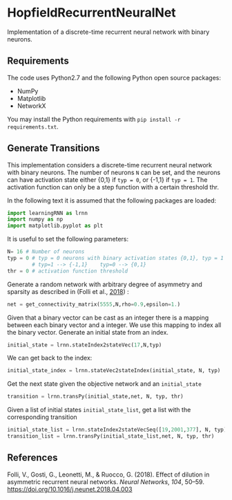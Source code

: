 # HopfieldRecurrentNeuralNet

Implementation of a discrete-time recurrent neural network with binary neurons.

Requirements
------------

The code uses Python2.7 and the following Python open source packages:
- NumPy
- Matplotlib
- NetworkX

You may install the Python requirements with `pip install -r requirements.txt`.

Generate Transitions
------------

This implementation considers a discrete-time recurrent neural network with binary neurons.
The number of neurons `N` can be set, and the neurons can have activation state either {0,1} if `typ = 0`,
or {-1,1} if `typ = 1`. The activation function can only be a step function with a certain threshold thr.

In the following text it is assumed that the following packages are loaded:
```python
import learningRNN as lrnn
import numpy as np
import matplotlib.pyplot as plt
```

It is useful to set the following parameters:
```python
N= 16 # Number of neurons
typ = 0 # typ = 0 neurons with binary activation states {0,1}, typ = 1  neurons with states {-1,1}.
        # typ=1 --> {-1,1}    typ=0 --> {0,1} 
thr = 0 # activation function threshold
```


Generate a random network with arbitrary degree of asymmetry and sparsity as described in 
(Folli et al., [2018](https://doi.org/10.1016/j.neunet.2018.04.003))
:
```python
net = get_connectivity_matrix(5555,N,rho=0.9,epsilon=1.)
```

Given that a binary vector can be cast as an integer there is a 
mapping between each binary vector and a integer. We use this mapping to index all the binary vector.
Generate an initial state from an index.
```python
initial_state = lrnn.stateIndex2stateVec(17,N,typ)
```

We can get back to the index:
```python
initial_state_index = lrnn.stateVec2stateIndex(initial_state, N, typ)
```

Get the next state given the objective network and an `initial_state`
```python
transition = lrnn.transPy(initial_state,net, N, typ, thr)
```

Given a list of initial states `initial_state_list`, get a list with the corresponding transition
```python
initial_state_list = lrnn.stateIndex2stateVecSeq([19,2001,377], N, typ)
transition_list = lrnn.transPy(initial_state_list,net, N, typ, thr)
```


## References

Folli, V., Gosti, G., Leonetti, M., &#38; Ruocco, G. (2018). Effect of dilution in asymmetric recurrent neural networks. <i>Neural Networks</i>, <i>104</i>, 50–59. https://doi.org/10.1016/j.neunet.2018.04.003</div>

